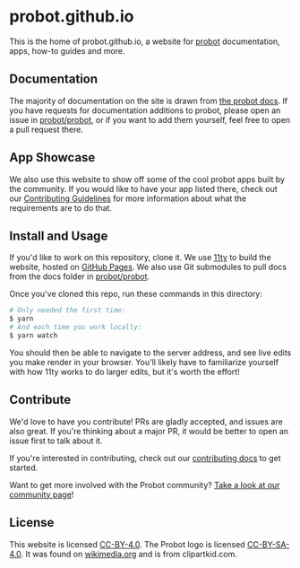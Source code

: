 # probot.github.io

This is the home of probot.github.io, a website for [probot](https://github.com/probot/probot) documentation, apps, how-to guides and more.

## Documentation

The majority of documentation on the site is drawn from [the probot docs](https://github.com/probot/probot/blob/master/docs/). If you have requests for documentation additions to probot, please open an issue in [probot/probot](https://github.com/probot/probot), or if you want to add them yourself, feel free to open a pull request there.

## App Showcase

We also use this website to show off some of the cool probot apps built by the community. If you would like to have your app listed there, check out our [Contributing Guidelines](https://github.com/probot/probot.github.io/blob/master/CONTRIBUTING.md) for more information about what the requirements are to do that.

## Install and Usage

If you'd like to work on this repository, clone it. We use [11ty](https://www.11ty.dev/) to build the website, hosted on [GitHub Pages](https://pages.github.com/). We also use Git submodules to pull docs from the docs folder in  [probot/probot](https://github.com/probot/probot/tree/master/docs).

Once you've cloned this repo, run these commands in this directory:

```bash
# Only needed the first time:
$ yarn
# And each time you work locally:
$ yarn watch
```

You should then be able to navigate to the server address, and see live edits you make render in your browser. You'll likely have to familiarize yourself with how 11ty works to do larger edits, but it's worth the effort!

## Contribute

We'd love to have you contribute! PRs are gladly accepted, and issues are also great. If you're thinking about a major PR, it would be better to open an issue first to talk about it.

If you're interested in contributing, check out our [contributing docs](CONTRIBUTING.md) to get started.

Want to get more involved with the Probot community? [Take a look at our community page](https://probot.github.io/community/)!

## License

This website is licensed [CC-BY-4.0](LICENSE). The Probot logo is licensed [CC-BY-SA-4.0](https://creativecommons.org/licenses/by-sa/4.0/deed.en). It was found on [wikimedia.org](https://commons.wikimedia.org/wiki/File:Robot-clip-art-book-covers-feJCV3-clipart.png) and is from clipartkid.com.
